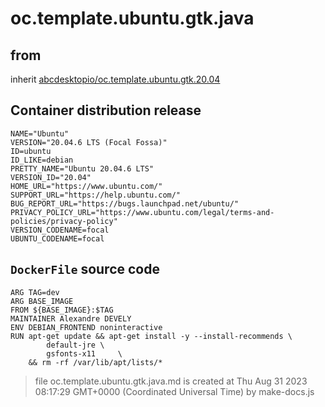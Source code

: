 # oc.template.ubuntu.gtk.java
## from
 inherit [abcdesktopio/oc.template.ubuntu.gtk.20.04](../oc.template.ubuntu.gtk.20.04)
## Container distribution release


``` 
NAME="Ubuntu"
VERSION="20.04.6 LTS (Focal Fossa)"
ID=ubuntu
ID_LIKE=debian
PRETTY_NAME="Ubuntu 20.04.6 LTS"
VERSION_ID="20.04"
HOME_URL="https://www.ubuntu.com/"
SUPPORT_URL="https://help.ubuntu.com/"
BUG_REPORT_URL="https://bugs.launchpad.net/ubuntu/"
PRIVACY_POLICY_URL="https://www.ubuntu.com/legal/terms-and-policies/privacy-policy"
VERSION_CODENAME=focal
UBUNTU_CODENAME=focal

```



## `DockerFile` source code

``` 
ARG TAG=dev
ARG BASE_IMAGE
FROM ${BASE_IMAGE}:$TAG
MAINTAINER Alexandre DEVELY 
ENV DEBIAN_FRONTEND noninteractive
RUN apt-get update && apt-get install -y --install-recommends \
        default-jre	\
        gsfonts-x11   	\
    && rm -rf /var/lib/apt/lists/*	

```



> file oc.template.ubuntu.gtk.java.md is created at Thu Aug 31 2023 08:17:29 GMT+0000 (Coordinated Universal Time) by make-docs.js
